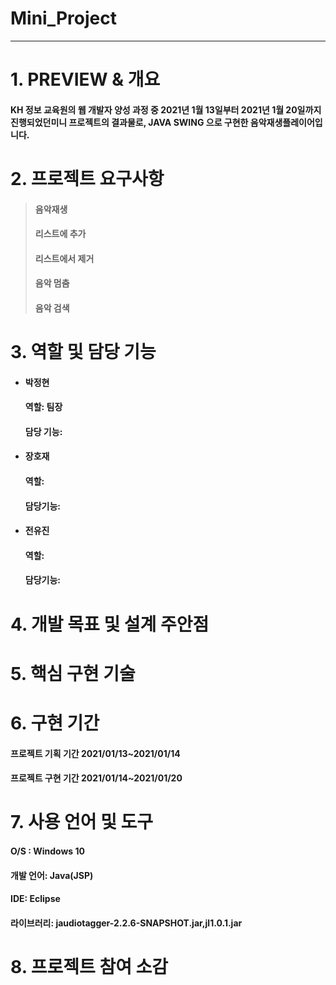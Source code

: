 Mini_Project
 =============
 ---------------------------------------

# 1. PREVIEW & 개요
#### KH 정보 교육원의 웹 개발자 양성 과정 중 2021년 1월 13일부터 2021년 1월 20일까지 진행되었던미니 프로젝트의 결과물로, JAVA SWING 으로 구현한 음악재생플레이어입니다.

# 2. 프로젝트 요구사항
> #### 음악재생   
> #### 리스트에 추가   
> #### 리스트에서 제거   
> #### 음악 멈춤   
> #### 음악 검색   

# 3. 역할 및 담당 기능
+ #### 박정현   
  #### 역할: 팀장      
  #### 담당 기능:       

+ #### 장호재      
  #### 역할:       
  #### 담당기능:      

+ #### 전유진      
  #### 역할:      
  #### 담당기능:       

# 4. 개발 목표 및 설계 주안점   

# 5. 핵심 구현 기술   

# 6. 구현 기간   
#### 프로젝트 기획 기간 2021/01/13~2021/01/14   
#### 프로젝트 구현 기간 2021/01/14~2021/01/20    

# 7. 사용 언어 및 도구   
#### O/S : Windows 10   
#### 개발 언어: Java(JSP)   
#### IDE:  Eclipse    
#### 라이브러리: jaudiotagger-2.2.6-SNAPSHOT.jar,jl1.0.1.jar    

# 8. 프로젝트 참여 소감   

